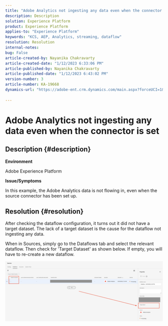 ```yaml
---
title: "Adobe Analytics not ingesting any data even when the connector is set"
description: Description
solution: Experience Platform
product: Experience Platform
applies-to: "Experience Platform"
keywords: "KCS, AEP, Analytics, streaming, dataflow"
resolution: Resolution
internal-notes: 
bug: False
article-created-by: Nayanika Chakravarty
article-created-date: "1/12/2023 6:33:06 PM"
article-published-by: Nayanika Chakravarty
article-published-date: "1/12/2023 6:43:02 PM"
version-number: 3
article-number: KA-19668
dynamics-url: "https://adobe-ent.crm.dynamics.com/main.aspx?forceUCI=1&pagetype=entityrecord&etn=knowledgearticle&id=4f0d8b8b-a792-ed11-aad1-6045bd006c82"

---
```

# Adobe Analytics not ingesting any data even when the connector is set

## Description {#description}


<b>Environment</b>

Adobe Experience Platform

<b>Issue/Symptoms</b>

In this example, the Adobe Analytics data is not flowing in, even when the source connector has been set up.


## Resolution {#resolution}


After checking the dataflow configuration, it turns out it did not have a target dataset. The lack of a target dataset is the cause for the dataflow not ingesting any data.

When in Sources, simply go to the Dataflows tab and select the relevant dataflow. Then check for 'Target Dataset' as shown below. If empty, you will have to re-create a new dataflow.

![](assets/6dcf5ee4-5adb-ec11-a7b6-0022480b01c6.png)


















